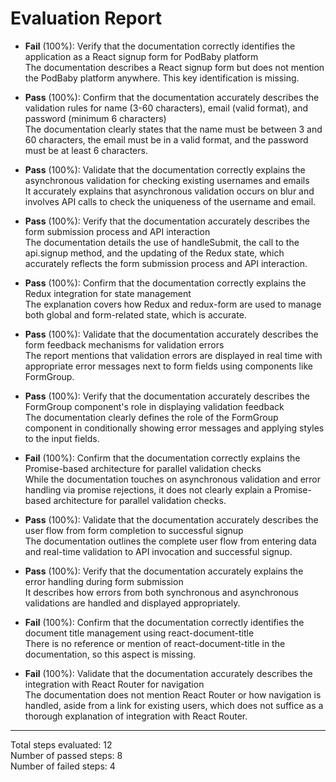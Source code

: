 # Evaluation Report

- **Fail** (100%): Verify that the documentation correctly identifies the application as a React signup form for PodBaby platform  
  The documentation describes a React signup form but does not mention the PodBaby platform anywhere. This key identification is missing.

- **Pass** (100%): Confirm that the documentation accurately describes the validation rules for name (3-60 characters), email (valid format), and password (minimum 6 characters)  
  The documentation clearly states that the name must be between 3 and 60 characters, the email must be in a valid format, and the password must be at least 6 characters.

- **Pass** (100%): Validate that the documentation correctly explains the asynchronous validation for checking existing usernames and emails  
  It accurately explains that asynchronous validation occurs on blur and involves API calls to check the uniqueness of the username and email.

- **Pass** (100%): Verify that the documentation accurately describes the form submission process and API interaction  
  The documentation details the use of handleSubmit, the call to the api.signup method, and the updating of the Redux state, which accurately reflects the form submission process and API interaction.

- **Pass** (100%): Confirm that the documentation correctly explains the Redux integration for state management  
  The explanation covers how Redux and redux-form are used to manage both global and form-related state, which is accurate.

- **Pass** (100%): Validate that the documentation accurately describes the form feedback mechanisms for validation errors  
  The report mentions that validation errors are displayed in real time with appropriate error messages next to form fields using components like FormGroup.

- **Pass** (100%): Verify that the documentation accurately describes the FormGroup component's role in displaying validation feedback  
  The documentation clearly defines the role of the FormGroup component in conditionally showing error messages and applying styles to the input fields.

- **Fail** (100%): Confirm that the documentation correctly explains the Promise-based architecture for parallel validation checks  
  While the documentation touches on asynchronous validation and error handling via promise rejections, it does not clearly explain a Promise-based architecture for parallel validation checks.

- **Pass** (100%): Validate that the documentation accurately describes the user flow from form completion to successful signup  
  The documentation outlines the complete user flow from entering data and real-time validation to API invocation and successful signup.

- **Pass** (100%): Verify that the documentation accurately explains the error handling during form submission  
  It describes how errors from both synchronous and asynchronous validations are handled and displayed appropriately.

- **Fail** (100%): Confirm that the documentation correctly identifies the document title management using react-document-title  
  There is no reference or mention of react-document-title in the documentation, so this aspect is missing.

- **Fail** (100%): Validate that the documentation accurately describes the integration with React Router for navigation  
  The documentation does not mention React Router or how navigation is handled, aside from a link for existing users, which does not suffice as a thorough explanation of integration with React Router.

---

Total steps evaluated: 12  
Number of passed steps: 8  
Number of failed steps: 4